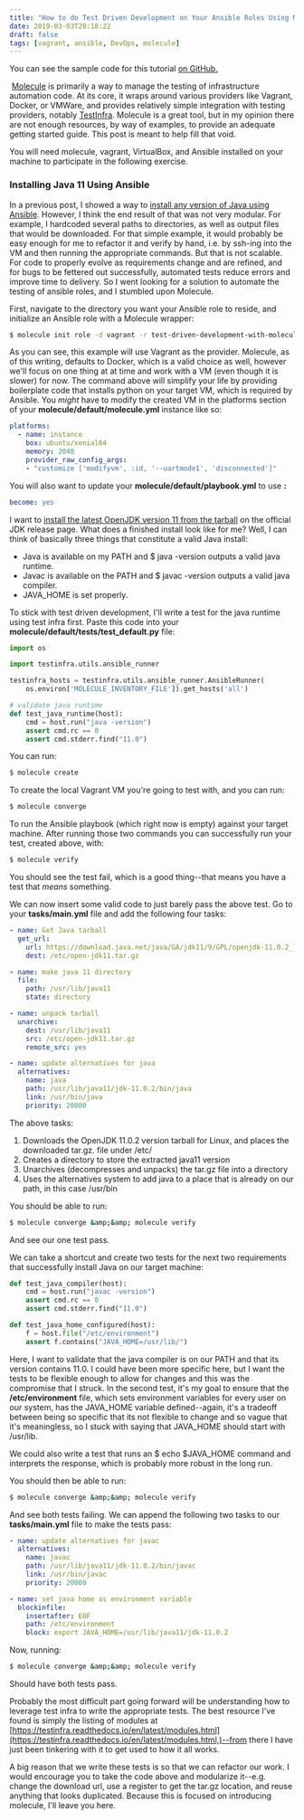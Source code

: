 ```yaml
---
title: "How to do Test Driven Development on Your Ansible Roles Using Molecule"
date: 2019-03-03T20:18:22
draft: false
tags: [vagrant, ansible, DevOps, molecule]
---
```


You can see the sample code for this tutorial [on GitHub.](https://github.com/nfisher23/some-ansible-examples)

﻿ [Molecule](https://molecule.readthedocs.io/en/latest/) is primarily a way to manage the testing of infrastructure automation code. At its core, it wraps around various providers like Vagrant, Docker, or VMWare, and provides relatively simple integration with testing providers, notably [TestInfra](https://testinfra.readthedocs.io/en/latest/). Molecule is a great tool, but in my opinion there are not enough resources, by way of examples, to provide an adequate getting started guide. This post is meant to help fill that void.

You will need molecule, vagrant, VirtualBox, and Ansible installed on your machine to participate in the following exercise.

### Installing Java 11 Using Ansible

In a previous post, I showed a way to [install any version of Java using Ansible](https://nickolasfisher.com/blog/how-to-provision-a-server-with-java-using-ansible). However, I think the end result of that was not very modular. For example, I hardcoded several paths to directories, as well as output files that would be downloaded. For that simple example, it would probably be easy enough for me to refactor it and verify by hand, i.e. by ssh-ing into the VM and then running the appropriate commands. But that is not scalable. For code to properly evolve as requirements change and are refined, and for bugs to be fettered out successfully, automated tests reduce errors and improve time to delivery. So I went looking for a solution to automate the testing of ansible roles, and I stumbled upon Molecule.

First, navigate to the directory you want your Ansible role to reside, and initialize an Ansible role with a Molecule wrapper:

```bash
$ molecule init role -d vagrant -r test-driven-development-with-molecule
```

As you can see, this example will use Vagrant as the provider. Molecule, as of this writing, defaults to Docker, which is a valid choice as well, however we'll focus on one thing at at time and work with a VM (even though it is slower) for now. The command above will simplify your life by providing boilerplate code that installs python on your target VM, which is required by Ansible. You _might_ have to modify the created VM in the platforms section of your **molecule/default/molecule.yml** instance like so:

```yaml
platforms:
  - name: instance
    box: ubuntu/xenial64
    memory: 2048
    provider_raw_config_args:
    - "customize ['modifyvm', :id, '--uartmode1', 'disconnected']"

```

You will also want to update your **molecule/default/playbook.yml** to use **:**

```yaml
become: yes

```

I want to [install the latest OpenJDK version 11 from the tarball](https://jdk.java.net/11/) on the official JDK release page. What does a finished install look like for me? Well, I can think of basically three things that constitute a valid Java install:

- Java is available on my PATH and $ java -version outputs a valid java runtime.
- Javac is available on the PATH and ﻿$ javac -version ﻿outputs a valid java compiler.
- JAVA\_HOME is set properly.

To stick with test driven development, I'll write a test for the java runtime using test infra first. Paste this code into your **molecule/default/tests/test\_default.py** file:

```python
import os

import testinfra.utils.ansible_runner

testinfra_hosts = testinfra.utils.ansible_runner.AnsibleRunner(
    os.environ['MOLECULE_INVENTORY_FILE']).get_hosts('all')

# validate java runtime
def test_java_runtime(host):
    cmd = host.run("java -version")
    assert cmd.rc == 0
    assert cmd.stderr.find("11.0")
```

You can run:

```bash
$ molecule create
```

To create the local Vagrant VM you're going to test with, and you can run:

```bash
$ molecule converge
```

To run the Ansible playbook (which right now is empty) against your target machine. After running those two commands you can successfully run your test, created above, with:

```bash
$ molecule verify

```

You should see the test fail, which is a good thing--that means you have a test that _means_ something.

We can now insert some valid code to just barely pass the above test. Go to your **tasks/main.yml** file and add the following four tasks:

```yaml
- name: Get Java tarball
  get_url:
    url: https://download.java.net/java/GA/jdk11/9/GPL/openjdk-11.0.2_linux-x64_bin.tar.gz
    dest: /etc/open-jdk11.tar.gz

- name: make java 11 directory
  file:
    path: /usr/lib/java11
    state: directory

- name: unpack tarball
  unarchive:
    dest: /usr/lib/java11
    src: /etc/open-jdk11.tar.gz
    remote_src: yes

- name: update alternatives for java
  alternatives:
    name: java
    path: /usr/lib/java11/jdk-11.0.2/bin/java
    link: /usr/bin/java
    priority: 20000

```

The above tasks:

1. Downloads the OpenJDK 11.0.2 version tarball for Linux, and places the downloaded tar.gz. file under /etc/
2. Creates a directory to store the extracted java11 version
3. Unarchives (decompresses and unpacks) the tar.gz file into a directory
4. Uses the alternatives system to add java to a place that is already on our path, in this case /usr/bin

You should be able to run:

```bash
$ molecule converge &amp;&amp; molecule verify
```

And see our one test pass.

We can take a shortcut and create two tests for the next two requirements that successfully install Java on our target machine:

```python
def test_java_compiler(host):
    cmd = host.run("javac -version")
    assert cmd.rc == 0
    assert cmd.stderr.find("11.0")

def test_java_home_configured(host):
    f = host.file("/etc/environment")
    assert f.contains("JAVA_HOME=/usr/lib/")

```

Here, I want to validate that the java compiler is on our PATH and that its version contains 11.0. I could have been more specific here, but I want the tests to be flexible enough to allow for changes and this was the compromise that I struck. In the second test, it's my goal to ensure that the **/etc/environment** file, which sets environment variables for every user on our system, has the JAVA\_HOME variable defined--again, it's a tradeoff between being so specific that its not flexible to change and so vague that it's meaningless, so I stuck with saying that JAVA\_HOME should start with /usr/lib.

We could also write a test that runs an ﻿$ echo $JAVA\_HOME command and interprets the response, which is probably more robust in the long run.

You should then be able to run:

```bash
$ molecule converge &amp;&amp; molecule verify
```

And see both tests failing. We can append the following two tasks to our **tasks/main.yml** file to make the tests pass:

```yaml
- name: update alternatives for javac
  alternatives:
    name: javac
    path: /usr/lib/java11/jdk-11.0.2/bin/javac
    link: /usr/bin/javac
    priority: 20000

- name: set java home as environment variable
  blockinfile:
    insertafter: EOF
    path: /etc/environment
    block: export JAVA_HOME=/usr/lib/java11/jdk-11.0.2

```

Now, running:

```bash
$ molecule converge &amp;&amp; molecule verify
```

Should have both tests pass.

Probably the most difficult part going forward will be understanding how to leverage test infra to write the appropriate tests. The best resource I've found is simply the listing of modules at [https://testinfra.readthedocs.io/en/latest/modules.html](https://testinfra.readthedocs.io/en/latest/modules.html,)--from there I have just been tinkering with it to get used to how it all works.

A big reason that we write these tests is so that we can refactor our work. I would encourage you to take the code above and modularize it--e.g. change the download url, use a register to get the tar.gz location, and reuse anything that looks duplicated. Because this is focused on introducing molecule, I'll leave you here.

